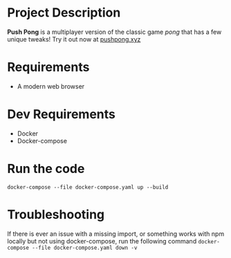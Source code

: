 # Project Description
**Push Pong** is a multiplayer version of the classic game _pong_ that has a few unique tweaks!
Try it out now at  [pushpong.xyz](http://www.pushpong.xyz)

# Requirements
- A modern web browser

# Dev Requirements
- Docker
- Docker-compose

# Run the code
`docker-compose --file docker-compose.yaml up --build`

# Troubleshooting
If there is ever an issue with a missing import, or something works with npm locally but not using docker-compose, run the following command
`docker-compose --file docker-compose.yaml down -v`
